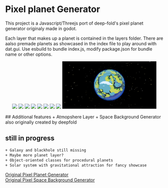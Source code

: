
# Pixel planet Generator

This project is a Javascript/Threejs port of deep-fold's pixel planet generator originaly made in godot.

Each layer that makes up a planet is contained in the layers folder.
There are aalso premade planets as showcased in the index file to play around with dat.gui.
Use esbuild to bundle index.js, modify package.json for bundle name or other options.
<p align="center">
    <img src="https://github.com/Timur310/PixelPlanets/blob/master/Images/1.png?raw=true" width=300></img>
    <img src="https://github.com/Timur310/PixelPlanets/blob/master/Images/2.png?raw=true" width=300></img>
    <img src="https://github.com/Timur310/PixelPlanets/blob/master/Images/3.png?raw=true" width=300></img>
    <img src="https://github.com/Timur310/PixelPlanets/blob/master/Images/4.png?raw=true" width=300></img>
    <img src="https://github.com/Timur310/PixelPlanets/blob/master/Images/5.png?raw=true" width=300></img>
    <img src="https://github.com/Timur310/PixelPlanets/blob/master/Images/6.png?raw=true" width=300></img>
    <img src="https://github.com/Timur310/PixelPlanets/blob/master/Images/7.png?raw=true" width=300></img>
    <img src="https://github.com/Timur310/PixelPlanets/blob/master/Images/8.png?raw=true" width=300></img>
    <img src="https://github.com/Timur310/PixelPlanets/blob/master/Images/9.png?raw=true" width=300></img>
</p>
## Additional features
    + Atmopshere Layer
    + Space Background Generator also originally created by deepfold 

## still in progress
    + Galaxy and blackhole still missing
    + Maybe more planet layer?
    + Object-oriented classes for procedural planets
    + Solar system with gravitational attraction for fancy showcase

[Original Pixel Planet Generator](https://deep-fold.itch.io/pixel-planet-generator)<br>
[Original Pixel Space Background Generator](https://github.com/Deep-Fold/PixelSpace)
